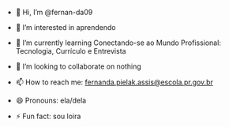 - 👋 Hi, I’m @fernan-da09
- 👀 I’m interested in aprendendo
- 🌱 I’m currently learning Conectando-se ao Mundo Profissional: Tecnologia, Currículo e Entrevista

- 💞️ I’m looking to collaborate on nothing
- 📫 How to reach me: fernanda.pielak.assis@escola.pr.gov.br
- 😄 Pronouns: ela/dela
- ⚡ Fun fact: sou loira

<!---
fernan-da09/fernan-da09 is a ✨ special ✨ repository because its `README.md` (this file) appears on your GitHub profile.
You can click the Preview link to take a look at your changes.
--->
